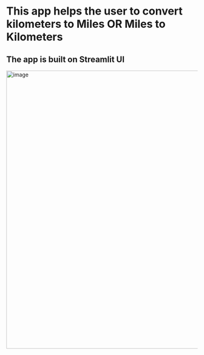 # This app helps the user to convert kilometers to Miles OR Miles to Kilometers
## The app is built on Streamlit UI 

<img width="1123" height="733" alt="image" src="https://github.com/user-attachments/assets/cb8d004a-4547-4da4-99ef-dd31e8540c02" />
